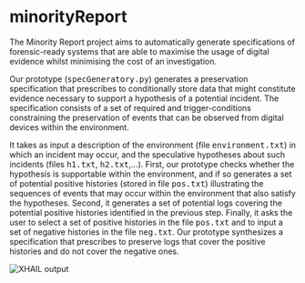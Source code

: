 # minorityReport
The Minority Report project aims to automatically generate specifications of forensic-ready systems that are able to maximise the usage of digital evidence whilst minimising the cost of an investigation.

Our prototype (<tt>specGeneratory.py</tt>) generates a preservation specification that prescribes to conditionally store data that might constitute evidence necessary to support a hypothesis of a potential incident. The specification consists of a set of required and trigger-conditions constraining the preservation of events that can be observed from digital devices within the environment.

It takes as input a description of the environment (file <tt>environment.txt</tt>) in which an incident may occur, and the speculative hypotheses about such incidents (files <tt>h1.txt</tt>, <tt>h2.txt</tt>,...). 
First, our prototype checks whether the hypothesis is supportable within the environment, and if so generates a set of potential positive histories (stored in file <tt>pos.txt</tt>) illustrating the sequences of events that may occur within the environment that also satisfy the hypotheses. 
Second, it generates a set of potential logs covering the potential positive histories identified in the previous step.
Finally, it asks the user to select a set of positive histories in the file <tt>pos.txt</tt> and to input a set of negative histories in the file <tt>neg.txt</tt>. Our prototype synthesizes a specification that prescribes to preserve logs that cover the positive histories and do not cover the negative ones.

![**XHAIL** output](https://github.com/lpasquale/minorityReport/blob/master/img/tool.png "**XHAIL**")
